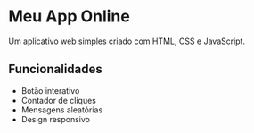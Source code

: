 # Meu App Online

Um aplicativo web simples criado com HTML, CSS e JavaScript.

## Funcionalidades
- Botão interativo
- Contador de cliques
- Mensagens aleatórias
- Design responsivo